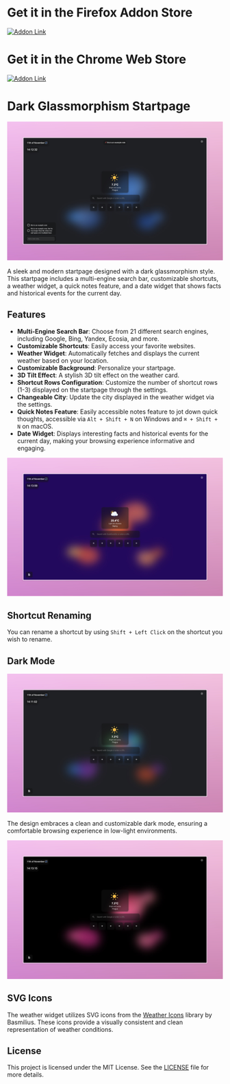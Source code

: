 # Get it in the Firefox Addon Store

[![Addon Link](https://img.shields.io/badge/Get%20the%20Addon-Firefox-brightgreen)](https://addons.mozilla.org/de/firefox/addon/new-browsertab/)

# Get it in the Chrome Web Store

[![Addon Link](https://img.shields.io/badge/Get%20the%20Addon-Chrome-blue)]([https://chrome.google.com/webstore/detail/new-browsertab/YOUR_CHROME_STORE_ID](https://chromewebstore.google.com/detail/new-tab/dbakgdldpaljegfelbdmnjnhdgdflkbf?authuser=0&hl=de))

# Dark Glassmorphism Startpage

![Startpage Design](image1.jpeg)

A sleek and modern startpage designed with a dark glassmorphism style. This startpage includes a multi-engine search bar, customizable shortcuts, a weather widget, a quick notes feature, and a date widget that shows facts and historical events for the current day.

## Features

- **Multi-Engine Search Bar**: Choose from 21 different search engines, including Google, Bing, Yandex, Ecosia, and more.
- **Customizable Shortcuts**: Easily access your favorite websites.
- **Weather Widget**: Automatically fetches and displays the current weather based on your location.
- **Customizable Background**: Personalize your startpage.
- **3D Tilt Effect**: A stylish 3D tilt effect on the weather card.
- **Shortcut Rows Configuration**: Customize the number of shortcut rows (1-3) displayed on the startpage through the settings.
- **Changeable City**: Update the city displayed in the weather widget via the settings.
- **Quick Notes Feature**: Easily accessible notes feature to jot down quick thoughts, accessible via `Alt + Shift + N` on Windows and `⌘ + Shift + N` on macOS.
- **Date Widget**: Displays interesting facts and historical events for the current day, making your browsing experience informative and engaging.

![3D Tilt Effect](image2.jpeg)

## Shortcut Renaming

You can rename a shortcut by using `Shift + Left Click` on the shortcut you wish to rename.

## Dark Mode

![Dark Mode Design](image3.jpeg)

The design embraces a clean and customizable dark mode, ensuring a comfortable browsing experience in low-light environments.

![Additional Preview](image4.jpeg)

## SVG Icons

The weather widget utilizes SVG icons from the [Weather Icons](https://github.com/basmilius/weather-icons) library by Basmilius. These icons provide a visually consistent and clean representation of weather conditions.

## License

This project is licensed under the MIT License. See the [LICENSE](LICENSE) file for more details.
